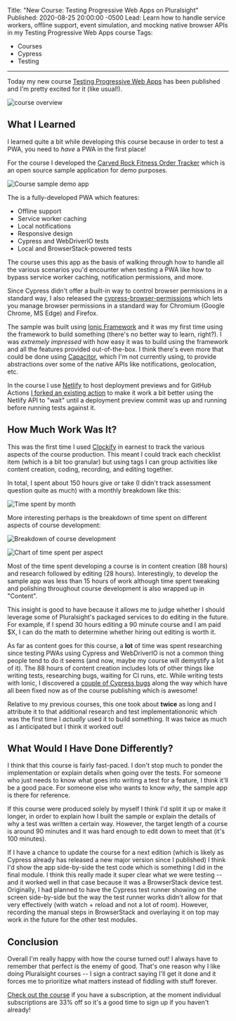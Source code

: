 Title: "New Course: Testing Progressive Web Apps on Pluralsight"
Published: 2020-08-25 20:00:00 -0500
Lead: Learn how to handle service workers, offline support, event simulation, and mocking native browser APIs in my Testing Progressive Web Apps course
Tags:
- Courses
- Cypress
- Testing
---

Today my new course [Testing Progressive Web Apps](https://bit.ly/PSPWATesting) has been published and I'm pretty excited for it (like usual!).

![course overview](https://user-images.githubusercontent.com/563819/90946059-f7f56e80-e3ee-11ea-8f47-3d57e091e600.png)

## What I Learned

I learned quite a bit while developing this course because in order to test a PWA, you need to *have* a PWA in the first place!

For the course I developed the [Carved Rock Fitness Order Tracker](https://bit.ly/PSPWATestingSample) which is an open source sample application for demo purposes.

![Course sample demo app](https://user-images.githubusercontent.com/563819/90946131-9c77b080-e3ef-11ea-8fe7-7198ce0fab0f.png)

The is a fully-developed PWA which features:

- Offline support
- Service worker caching
- Local notifications
- Responsive design
- Cypress and WebDriverIO tests
- Local and BrowserStack-powered tests

The course uses this app as the basis of walking through how to handle all the various scenarios you'd encounter when testing a PWA like how to bypass service worker caching, notification permissions, and more.

Since Cypress didn't offer a built-in way to control browser permissions in a standard way, I also released the [cypress-browser-permissions](https://github.com/kamranayub/cypress-browser-permissions) which lets you manage browser permissions in a standard way for Chromium (Google Chrome, MS Edge) and Firefox.

The sample was built using [Ionic Framework](https://ionicframework.com/) and it was my first time using the framework to build something (there's no better way to learn, right?). I was *extremely impressed* with how easy it was to build using the framework and all the features provided out-of-the-box. I think there's even more that could be done using [Capacitor](https://capacitorjs.com/), which I'm not currently using, to provide abstractions over some of the native APIs like notifications, geolocation, etc.

In the course I use [Netlify](https://netlify.com) to host deployment previews and for GitHub Actions [I forked an existing action](https://github.com/kamranayub/wait-for-netlify-action) to make it work a bit better using the Netlify API to "wait" until a deployment preview commit was up and running before running tests against it.

## How Much Work Was It?

This was the first time I used [Clockify](https://clockify.me/) in earnest to track the various aspects of the course production. This meant I could track each checklist item (which is a bit too granular) but using tags I can group activities like content creation, coding, recording, and editing together.

In total, I spent about 150 hours give or take (I didn't track assessment question quite as much) with a monthly breakdown like this:

![Time spent by month](https://user-images.githubusercontent.com/563819/91182463-d080f900-e6af-11ea-85ad-80ac16be1aa7.png)

More interesting perhaps is the breakdown of time spent on different aspects of course development:

![Breakdown of course development](https://user-images.githubusercontent.com/563819/91182905-67e64c00-e6b0-11ea-91cb-8db2bea7fcab.png)

![Chart of time spent per aspect](https://user-images.githubusercontent.com/563819/91182923-6f0d5a00-e6b0-11ea-9bc3-826d98e103cb.png)

Most of the time spent developing a course is in content creation (88 hours) and research followed by editing (28 hours). Interestingly, to develop the sample app was less than 15 hours of work although time spent tweaking and polishing throughout course development is also wrapped up in "Content".

This insight is good to have because it allows me to judge whether I should leverage some of Pluralsight's packaged services to do editing in the future. For example, if I spend 30 hours editing a 90 minute course and I am paid $X, I can do the math to determine whether hiring out editing is worth it.

As far as content goes for this course, a **lot** of time was spent researching since testing PWAs using Cypress and WebDriverIO is not a common thing people tend to do it seems (and now, maybe my course will demystify a lot of it). The 88 hours of content creation includes lots of other things like writing tests, researching bugs, waiting for CI runs, etc. While writing tests with Ionic, I discovered a [couple of Cypress bugs](https://github.com/cypress-io/cypress/issues?q=is%3Aissue+sort%3Aupdated-desc+author%3Akamranayub+is%3Aclosed) along the way which have all been fixed now as of the course publishing which is awesome!

Relative to my previous courses, this one took about **twice** as long and I attribute it to that additional research and test implementationonic which was the first time I *actually* used it to build something. It was twice as much as I anticipated but I think it worked out!

## What Would I Have Done Differently?

I think that this course is fairly fast-paced. I don't stop much to ponder the implementation or explain details when going over the tests. For someone who just needs to know what goes into writing a test for a feature, I think it'll be a good pace. For someone else who wants to know _why_, the sample app is there for reference.

If this course were produced solely by myself I think I'd split it up or make it longer, in order to explain how I built the sample or explain the details of why a test was written a certain way. However, the target length of a course is around 90 minutes and it was hard enough to edit down to meet that (it's 100 minutes).

If I have a chance to update the course for a next edition (which is likely as Cypress already has released a new major version since I published) I think I'd show the app side-by-side the test code which is something I did in the final module. I think this really made it super clear what we were testing -- and it worked well in that case because it was a BrowserStack device test. Originally, I had planned to have the Cypress test runner showing on the screen side-by-side but the way the test runner works didn't allow for that very effectively (with watch + reload and not a lot of room). However, recording the manual steps in BrowserStack and overlaying it on top may work in the future for the other test modules.

## Conclusion

Overall I'm really happy with how the course turned out! I always have to remember that perfect is the enemy of good. That's one reason why I like doing Pluralsight courses -- I sign a contract saying I'll get it done and it forces me to prioritize what matters instead of fiddling with stuff forever.

[Check out the course](https://bit.ly/PSPWATesting) if you have a subscription, at the moment individual subscriptions are 33% off so it's a good time to sign up if you haven't already!
<!--stackedit_data:
eyJoaXN0b3J5IjpbLTIwMDU3Mzk1NjRdfQ==
-->